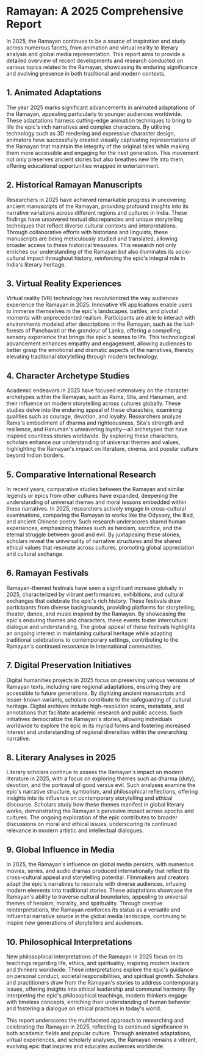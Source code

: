 # Ramayan: A 2025 Comprehensive Report

In 2025, the Ramayan continues to be a source of inspiration and study across numerous facets, from animation and virtual reality to literary analysis and global media representation. This report aims to provide a detailed overview of recent developments and research conducted on various topics related to the Ramayan, showcasing its enduring significance and evolving presence in both traditional and modern contexts.

## 1. Animated Adaptations

The year 2025 marks significant advancements in animated adaptations of the Ramayan, appealing particularly to younger audiences worldwide. These adaptations harness cutting-edge animation techniques to bring to life the epic's rich narratives and complex characters. By utilizing technology such as 3D rendering and expressive character design, animators have successfully created visually captivating representations of the Ramayan that maintain the integrity of the original tales while making them more accessible and engaging for the next generation. This movement not only preserves ancient stories but also breathes new life into them, offering educational opportunities wrapped in entertainment.

## 2. Historical Ramayan Manuscripts

Researchers in 2025 have achieved remarkable progress in uncovering ancient manuscripts of the Ramayan, providing profound insights into its narrative variations across different regions and cultures in India. These findings have uncovered textual discrepancies and unique storytelling techniques that reflect diverse cultural contexts and interpretations. Through collaborative efforts with historians and linguists, these manuscripts are being meticulously studied and translated, allowing broader access to these historical treasures. This research not only enriches our understanding of the Ramayan but also illuminates its socio-cultural impact throughout history, reinforcing the epic's integral role in India's literary heritage.

## 3. Virtual Reality Experiences

Virtual reality (VR) technology has revolutionized the way audiences experience the Ramayan in 2025. Innovative VR applications enable users to immerse themselves in the epic's landscapes, battles, and pivotal moments with unprecedented realism. Participants are able to interact with environments modeled after descriptions in the Ramayan, such as the lush forests of Panchavati or the grandeur of Lanka, offering a compelling, sensory experience that brings the epic's scenes to life. This technological advancement enhances empathy and engagement, allowing audiences to better grasp the emotional and dramatic aspects of the narratives, thereby elevating traditional storytelling through modern technology.

## 4. Character Archetype Studies

Academic endeavors in 2025 have focused extensively on the character archetypes within the Ramayan, such as Rama, Sita, and Hanuman, and their influence on modern storytelling across cultures globally. These studies delve into the enduring appeal of these characters, examining qualities such as courage, devotion, and loyalty. Researchers analyze Rama's embodiment of dharma and righteousness, Sita's strength and resilience, and Hanuman's unwavering loyalty—all archetypes that have inspired countless stories worldwide. By exploring these characters, scholars enhance our understanding of universal themes and values, highlighting the Ramayan's impact on literature, cinema, and popular culture beyond Indian borders.

## 5. Comparative International Research

In recent years, comparative studies between the Ramayan and similar legends or epics from other cultures have expanded, deepening the understanding of universal themes and moral lessons embedded within these narratives. In 2025, researchers actively engage in cross-cultural examinations, comparing the Ramayan to works like the Odyssey, the Iliad, and ancient Chinese poetry. Such research underscores shared human experiences, emphasizing themes such as heroism, sacrifice, and the eternal struggle between good and evil. By juxtaposing these stories, scholars reveal the universality of narrative structures and the shared ethical values that resonate across cultures, promoting global appreciation and cultural exchange.

## 6. Ramayan Festivals

Ramayan-themed festivals have seen a significant increase globally in 2025, characterized by vibrant performances, exhibitions, and cultural exchanges that celebrate the epic's rich history. These festivals draw participants from diverse backgrounds, providing platforms for storytelling, theater, dance, and music inspired by the Ramayan. By showcasing the epic's enduring themes and characters, these events foster intercultural dialogue and understanding. The global appeal of these festivals highlights an ongoing interest in maintaining cultural heritage while adapting traditional celebrations to contemporary settings, contributing to the Ramayan's continued resonance in international communities.

## 7. Digital Preservation Initiatives

Digital humanities projects in 2025 focus on preserving various versions of Ramayan texts, including rare regional adaptations, ensuring they are accessible to future generations. By digitizing ancient manuscripts and lesser-known variants, scholars contribute to the safeguarding of cultural heritage. Digital archives include high-resolution scans, metadata, and annotations that facilitate academic research and public access. Such initiatives democratize the Ramayan's stories, allowing individuals worldwide to explore the epic in its myriad forms and fostering increased interest and understanding of regional diversities within the overarching narrative.

## 8. Literary Analyses in 2025

Literary scholars continue to assess the Ramayan's impact on modern literature in 2025, with a focus on exploring themes such as dharma (duty), devotion, and the portrayal of good versus evil. Such analyses examine the epic's narrative structure, symbolism, and philosophical reflections, offering insights into its influence on contemporary storytelling and ethical discourse. Scholars study how these themes manifest in global literary works, demonstrating the Ramayan's pervasive impact across epochs and cultures. The ongoing exploration of the epic contributes to broader discussions on moral and ethical issues, underscoring its continued relevance in modern artistic and intellectual dialogues.

## 9. Global Influence in Media

In 2025, the Ramayan's influence on global media persists, with numerous movies, series, and audio dramas produced internationally that reflect its cross-cultural appeal and storytelling potential. Filmmakers and creators adapt the epic's narratives to resonate with diverse audiences, infusing modern elements into traditional stories. These adaptations showcase the Ramayan's ability to traverse cultural boundaries, appealing to universal themes of heroism, morality, and spirituality. Through creative reinterpretations, the Ramayan reinforces its status as a versatile and influential narrative source in the global media landscape, continuing to inspire new generations of storytellers and audiences.

## 10. Philosophical Interpretations

New philosophical interpretations of the Ramayan in 2025 focus on its teachings regarding life, ethics, and spirituality, inspiring modern leaders and thinkers worldwide. These interpretations explore the epic's guidance on personal conduct, societal responsibilities, and spiritual growth. Scholars and practitioners draw from the Ramayan's stories to address contemporary issues, offering insights into ethical leadership and communal harmony. By interpreting the epic's philosophical teachings, modern thinkers engage with timeless concepts, enriching their understanding of human behavior and fostering a dialogue on ethical practices in today's world.

This report underscores the multifaceted approach to researching and celebrating the Ramayan in 2025, reflecting its continued significance in both academic fields and popular culture. Through animated adaptations, virtual experiences, and scholarly analyses, the Ramayan remains a vibrant, evolving epic that inspires and educates audiences worldwide.